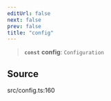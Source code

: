 ```yaml
---
editUrl: false
next: false
prev: false
title: "config"
---
```


> **`const`** **config**: `Configuration`

## Source

src/config.ts:160
